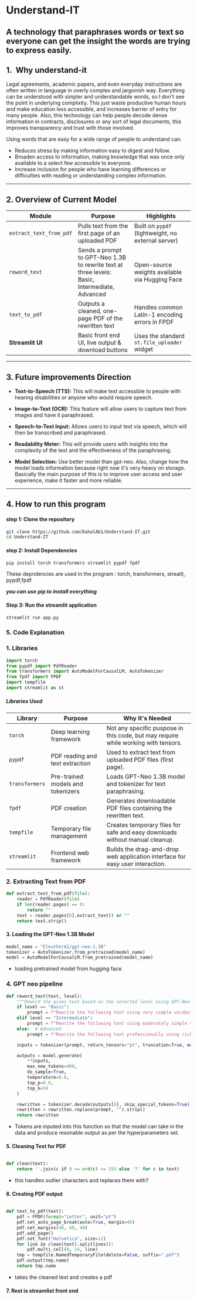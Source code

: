 # Understand‑IT

A technology that paraphrases words or text so everyone can get the insight the words are trying to express easily.
---

## 1.  Why understand-it

Legal agreements, academic papers, and even everyday instructions are often written in language in overly complex and jargonish way. Everything can be understood with simpler and understandable words, so I don't see the point in underlying complixity. This just waste productive human hours and make education less accessible, and increases barrier of entry for many people.  Also, this technology can help people decode dense information in contracts, disclosures or any sort of legal documents, this improves transparency and trust with those involved. 

Using words that are easy for a wide range of people to understand can:
- Reduces stress by making information easy to digest and follow.
- Broaden access to information, making knowledge that was once only available to a select few accessible to everyone.
- Increase inclusion for people who have learning differences or difficulties with reading or understanding complex information.

 
 ---

 ## 2. Overview of Current Model 

| Module                 | Purpose                                                        | Highlights                                           |
|------------------------|----------------------------------------------------------------|------------------------------------------------------|
| `extract_text_from_pdf` | Pulls text from the first page of an uploaded PDF             | Built on `pypdf` (lightweight, no external server)   |
| `reword_text`          | Sends a prompt to GPT-Neo 1.3B to rewrite text at three levels: Basic, Intermediate, Advanced | Open-source weights available via Hugging Face       |
| `text_to_pdf`          | Outputs a cleaned, one-page PDF of the rewritten text         | Handles common Latin-1 encoding errors in FPDF       |
| **Streamlit UI**       | Basic front end UI, live output & download buttons | Uses the standard `st.file_uploader` widget          |

---

## 3.  Future improvements Direction

- **Text-to-Speech (TTS):** This will make text accessible to people with hearing disabilities or anyone who would require speech. 

- **Image-to-Text (OCR):**  This feature will allow users to capture text from images and have it paraphrased.

- **Speech-to-Text Input:**  Allows users to input text via speech, which will then be transcribed and paraphrased.

- **Readability Meter:**  This will provide users with insights into the complexity of the text and the effectiveness of the paraphrasing.

- **Model Selection:**  Use better model than gpt-neo. Also, change how the model loads information because right now it's very heavy on storage. Basically the main purpose of this is to improve user access and user experience, make it faster and more reliable.

---
## 4. How to run this program 


#### step 1: Clone the repository 

```bash 
git clone https://github.com/DahalAb1/Understand-IT.git
cd Understand-IT
```

#### step 2: Install Dependencies
```bash 
pip install torch transformers streamlit pypdf fpdf
```
These depndencies are used in the program : torch, transformers, strealit, pypdf,fpdf  


**_you can use pip to install everything_** 


#### Step 3: Run the streamlit application
```bash 
streamlit run app.py
```


### 5. Code Explanation 

### 1. Libraries

```python
import torch
from pypdf import PdfReader
from transformers import AutoModelForCausalLM, AutoTokenizer
from fpdf import FPDF
import tempfile
import streamlit as st
```

##### Libraries Used

| Library | Purpose | Why It's Needed |
|---------|---------|-----------------|
| `torch` | Deep learning framework | Not any specific puspose in this code, but may require while working with tensors. |
| `pypdf` | PDF reading and text extraction | Used to extract text from uploaded PDF files (first page). |
| `transformers` | Pre-trained models and tokenizers | Loads GPT-Neo 1.3B model and tokenizer for text paraphrasing. |
| `fpdf` | PDF creation | Generates downloadable PDF files containing the rewritten text. |
| `tempfile` | Temporary file management | Creates temporary files for safe and easy downloads without manual cleanup. |
| `streamlit` | Frontend web framework | Builds the drag-and-drop web application interface for easy user interaction. |


### 2. Extracting Text from PDF 

```python
def extract_text_from_pdf(file):
    reader = PdfReader(file)
    if len(reader.pages) == 0:
        return ""
    text = reader.pages[0].extract_text() or ""
    return text.strip()
```
#### 3. Loading the GPT-Neo 1.3B Model
```python
model_name = "EleutherAI/gpt-neo-1.3B"
tokenizer = AutoTokenizer.from_pretrained(model_name)
model = AutoModelForCausalLM.from_pretrained(model_name)
```
 - loading pretrained model from hugging face.

### 4. GPT neo pipeline

```python
def reword_text(text, level):
    """Reword the given text based on the selected level using GPT-Neo 1.3B."""
    if level == "Basic":
        prompt = f"Rewrite the following text using very simple vocabulary:\n\n{text}\n\nRewritten Text:"
    elif level == "Intermediate":
        prompt = f"Rewrite the following text using moderately simple vocabulary:\n\n{text}\n\nRewritten Text:"
    else:  # Advanced
        prompt = f"Rewrite the following text professionally using rich vocabulary:\n\n{text}\n\nRewritten Text:"

    inputs = tokenizer(prompt, return_tensors="pt", truncation=True, max_length=1024)

    outputs = model.generate(
        **inputs,
        max_new_tokens=400,
        do_sample=True,
        temperature=0.8,
        top_p=0.9,
        top_k=50
    )

    rewritten = tokenizer.decode(outputs[0], skip_special_tokens=True)
    rewritten = rewritten.replace(prompt, "").strip()
    return rewritten
```
- Tokens are inputed into this function so that the model can take in the data and produce resonable output as per the hyperparameters set. 

#### 5. Cleaning Text for PDF 
```python

def clean(text):
    return ''.join(c if 0 <= ord(c) <= 255 else '?' for c in text)

```

- this handles outlier characters and replaces them with?

#### 6. Creating PDF output 

```python

def text_to_pdf(text):
    pdf = FPDF(format="Letter", unit="pt")
    pdf.set_auto_page_break(auto=True, margin=40)
    pdf.set_margins(40, 40, 40)
    pdf.add_page()
    pdf.set_font("Helvetica", size=12)
    for line in clean(text).splitlines():
        pdf.multi_cell(0, 14, line)
    tmp = tempfile.NamedTemporaryFile(delete=False, suffix=".pdf")
    pdf.output(tmp.name)
    return tmp.name
```
- takes the cleaned text and creates a pdf

#### 7. Rest is streamlist front end

